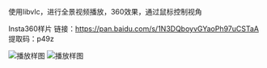 使用libvlc，进行全景视频播放，360效果，通过鼠标控制视角


Insta360样片
链接：https://pan.baidu.com/s/1N3DQboyvGYaoPh97uCSTaA 
提取码：p49z 

![播放样图](https://wx2.sbimg.cn/2020/07/10/Ccmvn.jpg)
![播放样图](https://wx2.sbimg.cn/2020/07/10/CcXsk.jpg)  
